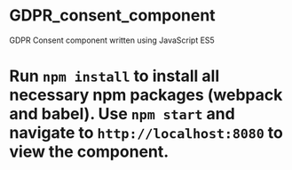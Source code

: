 # GDPR_consent_component

GDPR Consent component written using JavaScript ES5

# Run ```npm install``` to install all necessary npm packages (webpack and babel). Use ```npm start``` and navigate to ```http://localhost:8080``` to view the component.

